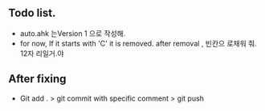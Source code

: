 ## Todo list.

- auto.ahk  는Version 1 으로 작성해.
- for now, If it starts with 'C' it is removed. after removal , 빈칸으 로채워 줘. 12자 리일거.야

## After fixing

- Git add . > git commit with specific comment > git push  



